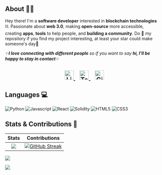## About 🐱‍👤

Hey there! I'm a **software developer** interested in **blockchain technologies**⛓. Passionate about __web 3.0__, making **open-source** more accessible, creating **apps**, **tools** to help people, and **building a community**. Do :star2: my repository if you find my project interesting, at least your star could make someone's day:pray:
<br>

<em>✨<b>I love connecting with different people</b> so if you want to say <b>hi, I'll be happy to stay in contact</b>✨</em>

<h2 align="center">
  &nbsp;&nbsp;
  <a href="https://www.linkedin.com/in/christos-stefanis/">
    <img src="https://www.vectorlogo.zone/logos/linkedin/linkedin-icon.svg" alt="LinkedIn Profile" height="30" width="30">
  </a>
  &nbsp;&nbsp;
  <a href="https://t.me/kaieverdream">
    <img src="https://cdn-icons-png.flaticon.com/512/2111/2111646.png" alt="Telegram" height="30" width="30">
  </a>
  &nbsp;&nbsp;
  <a href="https://gitcoin.co/chrisstef">
    <img src="https://c.gitcoin.co/avatars/3796775e0f4505332d58e331488d56e9/gitcoinco.png" alt="GitCoin" height="30" width="30">
  </a>
  </h2>
  

## Languages 💻

![Python](http://img.shields.io/badge/-Python-3776AB?style=plastic-square&logo=python&logoColor=ffffff)
![Javascript](https://img.shields.io/badge/-JavaScript-%23F7DF1C?style=plastic-square&logo=javascript&logoColor=000000&labelColor=%23F7DF1C&color=%23FFCE5A)
![React](https://img.shields.io/badge/-React-61DAFB?style=plastic-square&logo=react&logoColor=ffffff)
![Solidity](http://img.shields.io/badge/-Solidity-5B4638?style=plastic-square&logo=solidity&logoColor=ffffff)
![HTML5](https://img.shields.io/badge/-HTML5-%23E44D27?style=plastic-square&logo=html5&logoColor=ffffff)
![CSS3](https://img.shields.io/badge/-CSS3-%231572B6?style=plastic-square&logo=css3)


## Stats & Contributions 🧱

Stats             |  Contributions
:-------------------------:|:-------------------------:
[![](https://github-readme-stats.vercel.app/api?username=chrisstef&theme=radical)](https://github.com/chrisstef/github-readme-stats)  |  [![GitHub Streak](http://github-readme-streak-stats.herokuapp.com?user=chrisstef&theme=radical)](https://git.io/streak-stats)

![](https://activity-graph.herokuapp.com/graph?username=chrisstef&theme=radical)

![](https://github-readme-streak-stats.herokuapp.com/?&theme=dark&ring=FFB19A&hide_border=false&currStreakNum=F6A085&fire=F6A085&currStreakLabel=F6A085&user=chrisstef&theme=radical)
